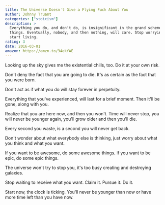 ```yaml
---
title: The Universe Doesn't Give a Flying Fuck About You
author: Johnny Truant
categories: ["stoicism"]
description: >
  Everything you do, and don't do, is insignificant in the grand scheme of
  things. Eventually, nobody, and then nothing, will care. Stop worrying and
  start living.
rating: 3
date: 2016-03-01
amazon: https://amzn.to/34ekYAE
---
```


Looking up the sky gives me the existential chills, too. Do it at your own risk.

Don't deny the fact that you are going to die. It's as certain as the fact that
you were born.

Don't act as if what you do will stay forever in perpetuity.

Everything that you've experienced, will last for a brief moment. Then it'll be
gone, along with you.

Realize that you are here now, and then you won't. Time will never stop, you
will never be younger again, you'll grow older and then you'll die.

Every second you waste, is a second you will never get back.

Don't wonder about what everybody else is thinking, just worry about what you
think and what you want.

If you want to be awesome, do some awesome things. If you want to be epic, do
some epic things.

The universe won't try to stop you, it's too busy creating and destroying
galaxies.

Stop waiting to receive what you want. Claim it. Pursue it. Do it.

Start now, the clock is ticking. You'll never be younger than now or have more
time left than you have now.
